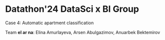 # Datathon'24 DataSci x BI Group

Case 4: Automatic apartment classification

Team **el ar na**: Elina Amurlayeva, Arsen Abulgazimov, Anuarbek Bektemirov


